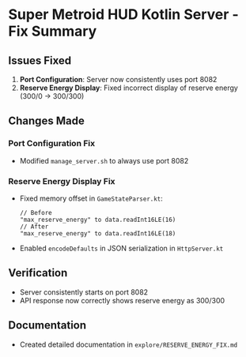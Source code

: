 # Super Metroid HUD Kotlin Server - Fix Summary

## Issues Fixed

1. **Port Configuration**: Server now consistently uses port 8082
2. **Reserve Energy Display**: Fixed incorrect display of reserve energy (300/0 → 300/300)

## Changes Made

### Port Configuration Fix
- Modified `manage_server.sh` to always use port 8082

### Reserve Energy Display Fix
- Fixed memory offset in `GameStateParser.kt`:
  ```
  // Before
  "max_reserve_energy" to data.readInt16LE(16)
  // After
  "max_reserve_energy" to data.readInt16LE(18)
  ```
- Enabled `encodeDefaults` in JSON serialization in `HttpServer.kt`

## Verification
- Server consistently starts on port 8082
- API response now correctly shows reserve energy as 300/300

## Documentation
- Created detailed documentation in `explore/RESERVE_ENERGY_FIX.md`
